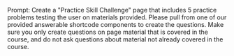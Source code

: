Prompt: Create a "Practice Skill Challenge" page that includes 5 practice problems testing the user on materials provided. Please pull from one of our provided answerable shortcode components to create the questions. Make sure you only create questions on page material that is covered in the course, and do not ask questions about material not already covered in the course. 